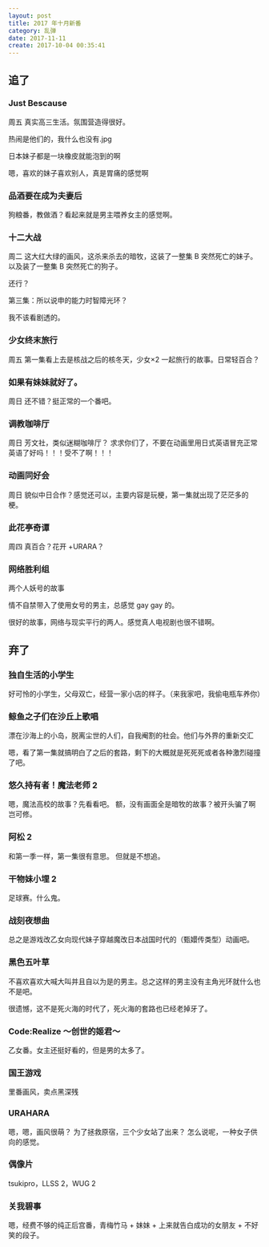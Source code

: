 ```yaml
---
layout: post
title: 2017 年十月新番
category: 乱弹
date: 2017-11-11
create: 2017-10-04 00:35:41
---
```


## 追了

### Just Bescause
周五
真实高三生活。氛围营造得很好。

热闹是他们的，我什么也没有.jpg

日本妹子都是一块橡皮就能泡到的啊

嗯，喜欢的妹子喜欢别人，真是胃痛的感觉啊

### 品酒要在成为夫妻后
狗粮番，教做酒？看起来就是男主喂养女主的感觉啊。

### 十二大战
周二
这大红大绿的画风，这杀来杀去的暗牧，这装了一整集 B 突然死亡的妹子。以及装了一整集 B 突然死亡的狗子。

还行？

第三集：所以说申的能力时智障光环？

我不该看剧透的。

### 少女终末旅行
周五
第一集看上去是核战之后的核冬天，少女×2 一起旅行的故事。日常轻百合？

### 如果有妹妹就好了。
周日
还不错？挺正常的一个番吧。

### 调教咖啡厅
周日
芳文社，类似迷糊咖啡厅？
求求你们了，不要在动画里用日式英语冒充正常英语了好吗！！！受不了啊！！！

### 动画同好会
周日
貌似中日合作？感觉还可以，主要内容是玩梗，第一集就出现了茫茫多的梗。

### 此花亭奇谭
周四
真百合？花开 +URARA？

### 网络胜利组
两个人妖号的故事

情不自禁带入了使用女号的男主，总感觉 gay gay 的。

很好的故事，网络与现实平行的两人。感觉真人电视剧也很不错啊。

## 弃了

### 独自生活的小学生
好可怜的小学生，父母双亡，经营一家小店的样子。（来我家吧，我偷电瓶车养你）

### 鲸鱼之子们在沙丘上歌唱
漂在沙海上的小岛，脱离尘世的人们，自我阉割的社会。他们与外界的重新交汇

嗯，看了第一集就搞明白了之后的套路，剩下的大概就是死死死或者各种激烈碰撞了吧。

### 悠久持有者！魔法老师 2
嗯，魔法高校的故事？先看看吧。
额，没有画面全是暗牧的故事？被开头骗了啊岂可修。

### 阿松 2
和第一季一样，第一集很有意思。
但就是不想追。

### 干物妹小埋 2
足球赛。什么鬼。

### 战刻夜想曲
总之是游戏改乙女向现代妹子穿越魔改日本战国时代的（甄嬛传类型）动画吧。

### 黑色五叶草
不喜欢喜欢大喊大叫并且自以为是的男主。总之这样的男主没有主角光环就什么也不是吧。

很遗憾，这不是死火海的时代了，死火海的套路也已经老掉牙了。

### Code:Realize ～创世的姬君～
乙女番。女主还挺好看的，但是男的太多了。

### 国王游戏
里番画风，卖点黑深残

### URAHARA
嗯，嗯，画风很萌？
为了拯救原宿，三个少女站了出来？
怎么说呢，一种女子供向的感觉。

### 偶像片
tsukipro，LLSS 2，WUG 2

### 关我碧事
嗯，经费不够的纯正后宫番，青梅竹马 + 妹妹 + 上来就告白成功的女朋友 + 不好笑的段子。
